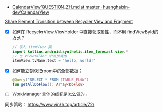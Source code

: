 - [CalendarView/QUESTION_ZH.md at master · huanghaibin-dev/CalendarView](https://github.com/huanghaibin-dev/CalendarView/blob/master/QUESTION_ZH.md)

[Share Element Transition between Recycler View and Fragment](https://medium.com/@DeepakDroid/share-element-transition-between-recycler-view-and-fragment-8ce5084fd7a2)

- [x] 如何在 RecyclerView.ViewHolder 中直接获取属性，而不用 findViewById的方式？
    ```kotlin
    // 导入 itemView 类
    import kotlinx.android.synthetic.item_forecast.view.*
    // 在 ViewHolder 中直接调用 
    itemView.tvName.text = "hello, world!"
    ```

- [x] 如何能立刻获取room中的全部数据；
    ```kotlin
    @Query("SELECT * FROM $TABLE_FLOW")
    fun getAllDbFlow(): Array<DbFlow>
    ```
    
- [ ] WorkManager 具体的线程是怎么做的；

同步策略：
https://www.yinkh.top/article/72/

